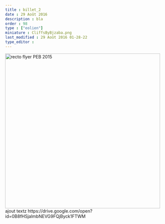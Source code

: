 ```yaml
---
title : billet_2
date : 29 Août 2016
description : bla
order : 98
type : ["eolien"]
miniature : CliffsByBjzaba.png
last_modified : 29 Août 2016 01-28-22
type_editor : 
---
```

<p><a href="https://drive.google.com/uc?export=view&amp;id=0B8fHSjalmbNEaWlSWHluOWc4ekE"><img alt="recto flyer PEB 2015" src="https://drive.google.com/uc?export=view&amp;id=0B8fHSjalmbNEaWlSWHluOWc4ekE" style="height:auto; width:500px" /></a>ajout textz&nbsp;https://drive.google.com/open?id=0B8fHSjalmbNEVG9FQjByck1FTWM</p>
